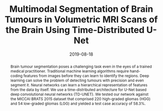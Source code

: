 ---
title: "Multimodal Segmentation of Brain Tumours in Volumetric MRI Scans of the Brain Using Time-Distributed U-Net"
abstract: "Brain tumour segmentation poses a challenging task even in the eyes of a trained medical practitioner. Traditional machine learning algorithms require hand-coding features from images before they can learn to identify the regions. Deep learning can solve the problem of detecting tumours with precision and even segment it. Neural networks can learn a hierarchical representation of features from the data by itself. We use a time-distributed architecture for U-Net based deep convolutional neural networks (TD-UNET). We tested our network against the MICCAI BRATS 2015 dataset that comprised 220 high-graded gliomas (HGG) and 54 low-graded gliomas (LGG) and yielded a test case accuracy of 58.3%."
collection: publications
permalink: /publication/td-unet
date: "2019-08-18"
venue: "Springer, Singapore"
link: "https://doi.org/10.1007/978-981-13-9042-5_62"
citation: "Dutta, J., Chakraborty, D., Mondal, D. (2020). Multimodal Segmentation of Brain Tumours in Volumetric MRI Scans of the Brain Using Time-Distributed U-Net. In: Das, A., Nayak, J., Naik, B., Pati, S., Pelusi, D. (eds) Computational Intelligence in Pattern Recognition. Advances in Intelligent Systems and Computing, vol 999. Springer, Singapore. https://doi.org/10.1007/978-981-13-9042-5_62"
---